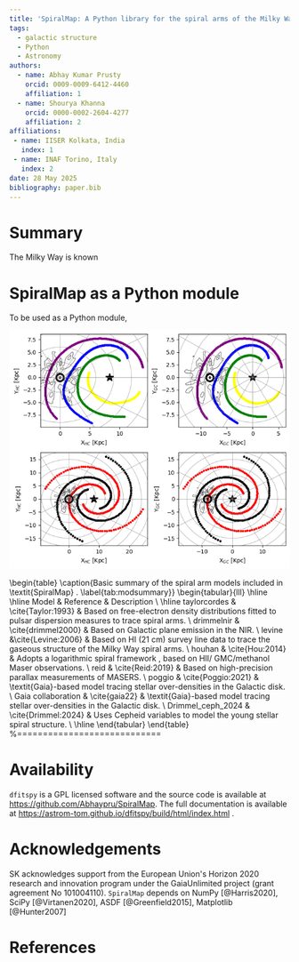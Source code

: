 ```yaml
---
title: 'SpiralMap: A Python library for the spiral arms of the Milky Way'
tags:
  - galactic structure
  - Python
  - Astronomy
authors:
  - name: Abhay Kumar Prusty 
    orcid: 0009-0009-6412-4460
    affiliation: 1
  - name: Shourya Khanna 
    orcid: 0000-0002-2604-4277
    affiliation: 2 
affiliations:
 - name: IISER Kolkata, India
   index: 1
 - name: INAF Torino, Italy
   index: 2 
date: 28 May 2025
bibliography: paper.bib
---
```



# Summary
The Milky Way is known 


# SpiralMap as a Python module
To be used as a Python module, 


![Left: posterior distribution of an event in log10(timescale)-log10(parallax) space, overlaid on 'star', 'white dwarf', 'neutron star' and 'black hole' contours. Right: bars showing probabilities of that event belonging to each of the lens populations.\label{spiral}](spiral.png)

\begin{table}
\caption{Basic summary of the spiral arm models included in \textit{SpiralMap} . \label{tab:modsummary}}
\begin{tabular}{lll}
\hline
\hline
Model	& Reference	& Description \\
\hline
taylorcordes & \cite{Taylor:1993} &  Based on free-electron density distributions fitted to pulsar dispersion measures to trace spiral arms. \\ 
drimmelnir & \cite{drimmel2000} & Based on Galactic plane emission in the NIR. \\ 
levine &\cite{Levine:2006} & Based on HI (21 cm) survey line data to trace the gaseous structure of the Milky Way spiral arms. \\
houhan & \cite{Hou:2014} &  Adopts a logarithmic spiral framework , based on HII/ GMC/methanol Maser observations.  \\ 
reid & \cite{Reid:2019} 
 & Based on high-precision parallax measurements of MASERS.  \\ 
poggio & \cite{Poggio:2021} & \textit{Gaia}-based model tracing stellar over-densities in the Galactic disk. \\ 
Gaia collaboration & \cite{gaia22} & \textit{Gaia}-based model tracing stellar over-densities in the Galactic disk. \\ 
Drimmel\_ceph\_2024 & \cite{Drimmel:2024} & Uses Cepheid variables to model the young stellar spiral structure. \\ 
\hline
\end{tabular}
\end{table}
%============================ 


# Availability

``dfitspy`` is a GPL licensed software and the source code is available at https://github.com/Abhaypru/SpiralMap. The full documentation is available at https://astrom-tom.github.io/dfitspy/build/html/index.html .

# Acknowledgements

SK acknowledges support from the European Union's Horizon 2020 research and innovation program under the GaiaUnlimited project (grant agreement No 101004110).
`SpiralMap` depends on NumPy [@Harris2020], SciPy [@Virtanen2020], ASDF [@Greenfield2015], Matplotlib [@Hunter2007]

# References

